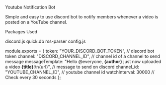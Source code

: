 Youtube Notification Bot

Simple and easy to use discord bot to notify members whenever a video is posted on a YouTube channel.

Packages Used

discord.js
quick.db
rss-parser
config.js

module.exports = {
    token: "YOUR_DISCORD_BOT_TOKEN", // discord bot token
    channel: "DISCORD_CHANNEL_ID", // channel id of a channel to send message
    messageTemplate: "Hello @everyone, **{author}** just now uploaded a video **{title}**!\n{url}", // message to send on discord
    channel_id: "YOUTUBE_CHANNEL_ID", // youtube channel id
    watchInterval: 30000 // Check every 30 seconds
};
